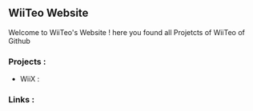 ## WiiTeo Website

Welcome to WiiTeo's Website ! here you found all Projetcts of WiiTeo of Github

### Projects :

- WiiX : 

### Links :

